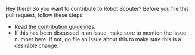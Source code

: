 Hey there! So you want to contribute to Robot Scouter? Before you file this pull request, follow these steps:

 * Read [the contribution guidelines](CONTRIBUTING.md).
 * If this has been discussed in an issue, make sure to mention the issue number here.  If not, go file an issue about this to make sure this is a desirable change.
